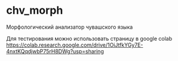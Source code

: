 # chv_morph
Морфологический анализатор чувашского языка

Для тестирования можно использовать страницу в google colab https://colab.research.google.com/drive/1OiJtfkYGy7E-4nxtKQqdjwbP75rH8DWg?usp=sharing
